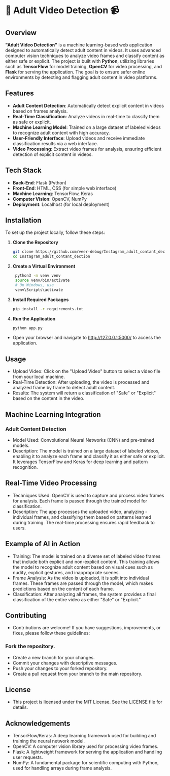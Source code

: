 # 🚨 Adult Video Detection 📹

## Overview

**"Adult Video Detection"** is a machine learning-based web application designed to automatically detect adult content in videos. It uses advanced computer vision techniques to analyze video frames and classify content as either safe or explicit. The project is built with **Python**, utilizing libraries such as **TensorFlow** for model training, **OpenCV** for video processing, and **Flask** for serving the application. The goal is to ensure safer online environments by detecting and flagging adult content in video platforms.

## Features

- **Adult Content Detection**: Automatically detect explicit content in videos based on frames analysis.
- **Real-Time Classification**: Analyze videos in real-time to classify them as safe or explicit.
- **Machine Learning Model**: Trained on a large dataset of labeled videos to recognize adult content with high accuracy.
- **User-Friendly Interface**: Upload videos and receive immediate classification results via a web interface.
- **Video Processing**: Extract video frames for analysis, ensuring efficient detection of explicit content in videos.

## Tech Stack

- **Back-End**: Flask (Python)
- **Front-End**: HTML, CSS (for simple web interface)
- **Machine Learning**: TensorFlow, Keras
- **Computer Vision**: OpenCV, NumPy
- **Deployment**: Localhost (for local deployment)

## Installation

To set up the project locally, follow these steps:

1. **Clone the Repository**

   ```bash
   git clone https://github.com/veer-debug/Instagram_adult_contant_dection.git
   cd Instagram_adult_contant_dection
2. **Create a Virtual Environment**
   ```bash
    python3 -m venv venv
    source venv/bin/activate  
    # On Windows, use 
    venv\Scripts\activate
3. **Install Required Packages**

    ```bash
    pip install -r requirements.txt
4. **Run the Application**

    ```bash
    python app.py
- Open your browser and navigate to http://127.0.0.1:5000/ to access the application.

## Usage
- Upload Video: Click on the "Upload Video" button to select a video file from your local machine.
- Real-Time Detection: After uploading, the video is processed and analyzed frame by frame to detect adult content.
- Results: The system will return a classification of "Safe" or "Explicit" based on the content in the video.
## Machine Learning Integration
### Adult Content Detection
- Model Used: Convolutional Neural Networks (CNN) and pre-trained models.
- Description: The model is trained on a large dataset of labeled videos, enabling it to analyze each frame and classify it as either safe or explicit. It leverages TensorFlow and Keras for deep learning and pattern recognition.
## Real-Time Video Processing
- Techniques Used: OpenCV is used to capture and process video frames for analysis. Each frame is passed through the trained model for classification.
- Description: The app processes the uploaded video, analyzing -individual frames, and classifying them based on patterns learned during training. The real-time processing ensures rapid feedback to users.
## Example of AI in Action
- Training: The model is trained on a diverse set of labeled video frames that include both explicit and non-explicit content. This training allows the model to recognize adult content based on visual cues such as nudity, explicit gestures, and inappropriate scenes.
- Frame Analysis: As the video is uploaded, it is split into individual frames. These frames are passed through the model, which makes predictions based on the content of each frame.
- Classification: After analyzing all frames, the system provides a final classification of the entire video as either "Safe" or "Explicit."
## Contributing
- Contributions are welcome! If you have suggestions, improvements, or fixes, please follow these guidelines:

### Fork the repository.
- Create a new branch for your changes.
- Commit your changes with descriptive messages.
- Push your changes to your forked repository.
- Create a pull request from your branch to the main repository.
## License
- This project is licensed under the MIT License. See the LICENSE file for details.

## Acknowledgements
- TensorFlow/Keras: A deep learning framework used for building and training the neural network model.
- OpenCV: A computer vision library used for processing video frames.
- Flask: A lightweight framework for serving the application and handling user requests.
- NumPy: A fundamental package for scientific computing with Python, used for handling arrays during frame analysis.
